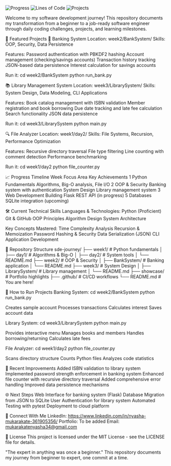 ![Progress](https://img.shields.io/badge/Python_Journey-65%25-yellowgreen)
![Lines of Code](https://img.shields.io/badge/Lines_of_Code-1.2k-blue)
![Projects](https://img.shields.io/badge/Completed_Projects-6-brightgreen)

Welcome to my software development journey! 
This repository documents my transformation from a beginner to a job-ready software engineer through daily coding challenges, projects, and learning milestones.

🌟 Featured Projects
🏦 Banking System
Location: week2/BankSystem/
Skills: OOP, Security, Data Persistence

Features:
Password authentication with PBKDF2 hashing
Account management (checking/savings accounts)
Transaction history tracking
JSON-based data persistence
Interest calculation for savings accounts

Run it:
cd week2/BankSystem
python run_bank.py

📚 Library Management System
Location: week3/LibrarySystem/
Skills: System Design, Data Modeling, CLI Applications

Features:
Book catalog management with ISBN validation
Member registration and book borrowing
Due date tracking and late fee calculation
Search functionality
JSON data persistence

Run it:
cd week3/LibrarySystem
python main.py


🔍 File Analyzer
Location: week1/day2/
Skills: File Systems, Recursion, Performance Optimization

Features:
Recursive directory traversal
File type filtering
Line counting with comment detection
Performance benchmarking

Run it:
cd week1/day2
python file_counter.py


📈 Progress Timeline
Week	Focus Area	                     Key Achievements
1	    Python Fundamentals	Algorithms,  Big-O analysis, File I/O
2	    OOP & Security	                 Banking system with authentication
    	System Design	                   Library management system
3   	Web Development	                 Building Flask REST API (in progress)
5	    Databases	                       SQLite integration (upcoming)

🛠 Current Technical Skills
Languages & Technologies:
Python (Proficient)
Git & GitHub
OOP Principles
Algorithm Design
System Architecture

Key Concepts Mastered:
Time Complexity Analysis
Recursion & Memoization
Password Hashing & Security
Data Serialization (JSON)
CLI Application Development

📂 Repository Structure
sde-journey/
├── week1/                  # Python fundamentals
│   ├── day1/               # Algorithms & Big-O
│   ├── day2/               # System tools
│   └── README.md
├── week2/                  # OOP & Security
│   ├── BankSystem/         # Banking application
│   └── README.md
├── week3/                  # System Design
│   ├── LibrarySystem/      # Library management
│   └── README.md
├── showcase/               # Portfolio highlights
├── .github/                # CI/CD workflows
└── README.md               # You are here!

🚀 How to Run Projects
Banking System:
cd week2/BankSystem
python run_bank.py

Creates sample account
Processes transactions
Calculates interest
Saves account data

Library System:
cd week3/LibrarySystem
python main.py

Provides interactive menu
Manages books and members
Handles borrowing/returning
Calculates late fees

File Analyzer:
cd week1/day2
python file_counter.py

Scans directory structure
Counts Python files
Analyzes code statistics

🔧 Recent Improvements
Added ISBN validation to library system
Implemented password strength enforcement in banking system
Enhanced file counter with recursive directory traversal
Added comprehensive error handling
Improved data persistence mechanisms

🌐 Next Steps
Web Interface for banking system (Flask)
Database Migration from JSON to SQLite
User Authentication for library system
Automated Testing with pytest
Deployment to cloud platform

🤝 Connect With Me
LinkedIn: https://www.linkedin.com/in/nyasha-mukarakate-361905356/
Portfolio: To be added
Email: mukarakatenyasha34@gmail.com

📜 License
This project is licensed under the MIT License - see the LICENSE file for details.

"The expert in anything was once a beginner."
This repository documents my journey from beginner to expert, one commit at a time.
